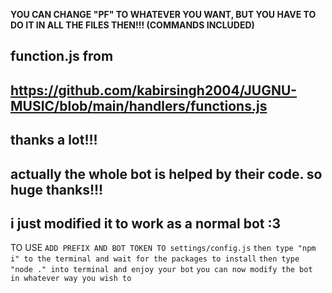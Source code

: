**YOU CAN CHANGE "PF" TO WHATEVER YOU WANT, BUT YOU HAVE TO DO IT IN ALL THE FILES THEN!!! (COMMANDS INCLUDED)**

## function.js from
## https://github.com/kabirsingh2004/JUGNU-MUSIC/blob/main/handlers/functions.js
## thanks a lot!!!
## actually the whole bot is helped by their code. so huge thanks!!!

## i just modified it to work as a normal bot :3

TO USE `ADD PREFIX AND BOT TOKEN TO settings/config.js`
`then type "npm i" to the terminal and wait for the packages to install`
`then type "node ." into terminal and enjoy your bot`
`you can now modify the bot in whatever way you wish to`